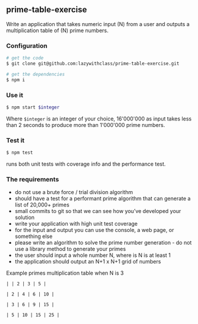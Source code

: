## prime-table-exercise

Write an application that takes numeric input (N) from a user and outputs a multiplication table of (N) prime numbers. 

### Configuration


```bash
# get the code
$ git clone git@github.com:lazywithclass/prime-table-exercise.git

# get the dependencies
$ npm i
```

### Use it

```bash
$ npm start $integer
```

Where `$integer` is an integer of your choice, 16'000'000 as input takes less
than 2 seconds to produce more than 1'000'000 prime numbers. 

### Test it

```bash
$ npm test
```

runs both unit tests with coverage info and the performance test. 

### The requirements

 * do not use a brute force / trial division algorithm
 * should have a test for a performant prime algorithm that can generate a list of 20,000+ primes
 * small commits to git so that we can see how you’ve developed your solution
 * write your application with high unit test coverage
 * for the input and output you can use the console, a web page, or something else
 * please write an algorithm to solve the prime number generation - do not use a library method to generate your primes
 * the user should input a whole number N, where is N is at least 1
 * the application should output an N+1 x N+1 grid of numbers

Example primes multiplication table when N is 3

```
| | 2 | 3 | 5 |

| 2 | 4 | 6 | 10 |

| 3 | 6 | 9 | 15 |

| 5 | 10 | 15 | 25 |
```
